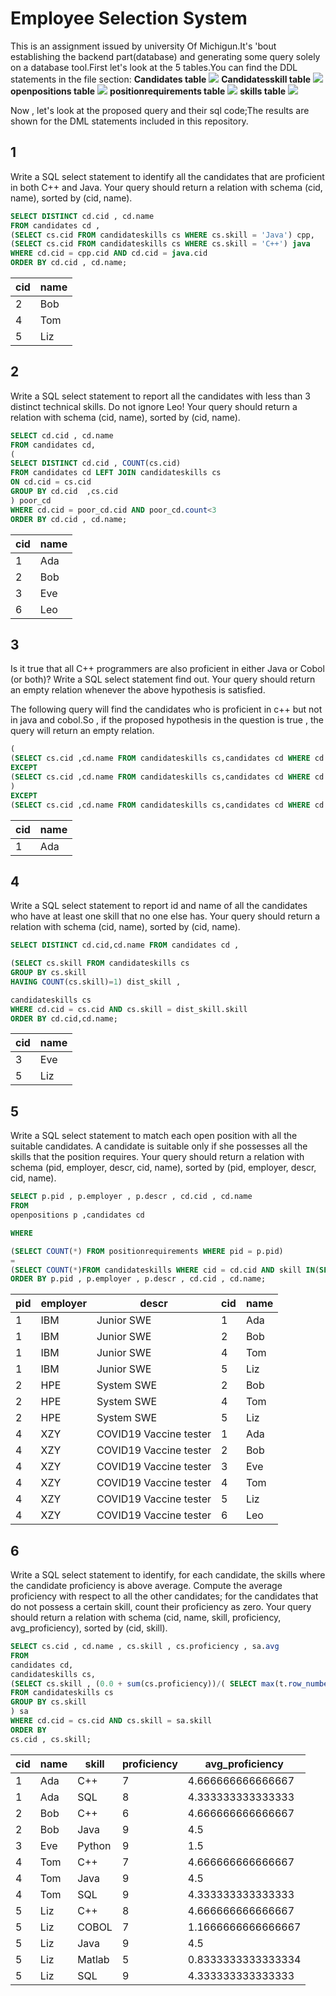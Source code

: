 # Employee Selection System
This is an assignment issued by university Of Michigun.It's 'bout establishing the backend part(database) and generating some query solely on a database tool.First let's look at the 5 tables.You can find the DDL statements in the file section:
**Candidates table**
![](candidates.png)
**Candidatesskill table**
![](cs.png)
**openpositions table**
![](p.png)
**positionrequirements table**
![](pr.png)
**skills table**
![](skill.png)

Now , let's look at the proposed query and their sql code;The results are shown for the DML statements included in this repository. 

## 1
Write a SQL select statement to identify all the candidates that are proficient in both C++ and Java. Your query should return a relation with schema (cid, name), sorted by (cid, name).
```sql
SELECT DISTINCT cd.cid , cd.name
FROM candidates cd , 
(SELECT cs.cid FROM candidateskills cs WHERE cs.skill = 'Java') cpp,
(SELECT cs.cid FROM candidateskills cs WHERE cs.skill = 'C++') java
WHERE cd.cid = cpp.cid AND cd.cid = java.cid
ORDER BY cd.cid , cd.name;
```
| cid     | name    |
| -------	| --------|
|	2	|	Bob	|
|	4	|	Tom	|
|	5	|	Liz	|


## 2
Write a SQL select statement to report all the candidates with less than 3 distinct technical skills. Do not ignore Leo! Your query should return a relation with schema (cid, name), sorted by (cid, name).
```sql
SELECT cd.cid , cd.name
FROM candidates cd,
(
SELECT DISTINCT cd.cid , COUNT(cs.cid)
FROM candidates cd LEFT JOIN candidateskills cs
ON cd.cid = cs.cid
GROUP BY cd.cid  ,cs.cid
) poor_cd
WHERE cd.cid = poor_cd.cid AND poor_cd.count<3
ORDER BY cd.cid , cd.name; 

```
| cid     | name    |
| -------	| --------|
|	1	|	Ada	|
|	2	|	Bob	|
|	3	|	Eve	|
|	6	|	Leo	|


## 3
Is it true that all C++ programmers are also proficient in either Java or Cobol (or both)? Write a SQL select statement find out. Your query should return an empty relation whenever the above hypothesis is satisfied.

The following query will find  the candidates who is proficient in c++ but not in java and cobol.So , if the proposed hypothesis in the question is true , the query will return an empty relation.
```sql
(
(SELECT cs.cid ,cd.name FROM candidateskills cs,candidates cd WHERE cd.cid=cs.cid AND cs.skill='C++')
EXCEPT
(SELECT cs.cid ,cd.name FROM candidateskills cs,candidates cd WHERE cd.cid=cs.cid AND cs.skill='Java')
)
EXCEPT
(SELECT cs.cid ,cd.name FROM candidateskills cs,candidates cd WHERE cd.cid=cs.cid AND cs.skill='COBOL'); 
```
| cid     | name    |
| -------	| --------|
|	1	|	Ada	|

## 4
Write a SQL select statement to report id and name of all the candidates who have at least one skill that no one else has. Your query should return a relation with schema (cid, name), sorted by (cid, name).
```sql
SELECT DISTINCT cd.cid,cd.name FROM candidates cd , 

(SELECT cs.skill FROM candidateskills cs
GROUP BY cs.skill
HAVING COUNT(cs.skill)=1) dist_skill ,

candidateskills cs
WHERE cd.cid = cs.cid AND cs.skill = dist_skill.skill
ORDER BY cd.cid,cd.name; 

```
| cid  | name |
|----- |------|
|	3 |	Eve |
|	5 |	Liz |

## 5
Write a SQL select statement to match each open position with all the suitable candidates. A candidate is suitable only if she possesses all the skills that the position requires. Your query should return a relation with schema (pid, employer, descr, cid, name), sorted by (pid, employer, descr, cid, name).
```sql
SELECT p.pid , p.employer , p.descr , cd.cid , cd.name
FROM
openpositions p ,candidates cd

WHERE

(SELECT COUNT(*) FROM positionrequirements WHERE pid = p.pid)
=
(SELECT COUNT(*)FROM candidateskills WHERE cid = cd.cid AND skill IN(SELECT skill FROM positionrequirements WHERE pid = p.pid)) 
ORDER BY p.pid , p.employer , p.descr , cd.cid , cd.name; 

```
| pid     | employer|	descr               | cid     | name    |
|---------|--------	|------------------------|---------|---------|
|	1	|	IBM	|	Junior SWE	     |	1	|	Ada	|
|	1	|	IBM	|	Junior SWE	     |	2	|	Bob	|
|	1	|	IBM	|	Junior SWE	     |	4	|	Tom	|
|	1	|	IBM	|	Junior SWE	     |	5	|	Liz	|
|	2	|	HPE	|	System SWE	     |	2	|	Bob	|
|	2	|	HPE	|	System SWE	     |	4	|	Tom	|
|	2	|	HPE	|	System SWE	     |	5	|	Liz	|
|	4	|	XZY	| COVID19	Vaccine tester	|	1	|	Ada	|
|	4	|	XZY	| COVID19	Vaccine tester	|	2	|	Bob	|
|	4	|	XZY	| COVID19	Vaccine tester	|	3	|	Eve	|
|	4	|	XZY	| COVID19	Vaccine tester	|	4	|	Tom	|
|	4	|	XZY	| COVID19	Vaccine tester	|	5	|	Liz	|
|	4	|	XZY	| COVID19	Vaccine tester	|	6	|	Leo	|


## 6
Write a SQL select statement to identify, for each candidate, the skills where the candidate proficiency is above average. Compute the average proficiency with respect to all the other candidates; for the candidates that do not possess a certain skill, count their proficiency as zero. Your query should return a relation with schema (cid, name, skill, proficiency, avg_proficiency), sorted by (cid, skill).
```sql
SELECT cs.cid , cd.name , cs.skill , cs.proficiency , sa.avg 
FROM
candidates cd,
candidateskills cs,
(SELECT cs.skill , (0.0 + sum(cs.proficiency))/( SELECT max(t.row_number) from (SELECT row_number() over()  FROM candidates) t)  avg
FROM candidateskills cs
GROUP BY cs.skill
) sa
WHERE cd.cid = cs.cid AND cs.skill = sa.skill
ORDER BY 
cs.cid , cs.skill; 
```
| cid     | name    |  skill  | proficiency  |	avg_proficiency     |
|---------|---------|---------|--------------|------------------------|
|	1	|	Ada	|	C++	|	7	     |	4.666666666666667	|
|	1	|	Ada	|	SQL	|	8	     |	4.333333333333333	|
|	2	|	Bob	|	C++	|	6	     |	4.666666666666667	|
|	2	|	Bob	|	Java	|	9	     |	4.5	               |
|	3	|	Eve	|   Python|	9	     |	1.5	               |
|	4	|	Tom	|	C++	|	7	     |	4.666666666666667	|
|	4	|	Tom	|	Java	|	9	     |	4.5	               |
|	4	|	Tom	|	SQL	|	9	     |	4.333333333333333	|
|	5	|	Liz	|	C++	|	8	     |	4.666666666666667	|
|	5	|	Liz	|    COBOL|	7	     |	1.1666666666666667	|
|	5	|	Liz	|	Java	|	9	     |	4.5	               |
|	5	|	Liz	|  Matlab	|	5	     |	0.8333333333333334	|
|	5	|	Liz	|	SQL	|	9	     |	4.333333333333333	|


